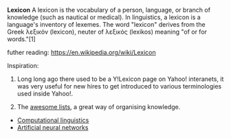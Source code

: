**Lexicon**
A lexicon is the vocabulary of a person, language, or branch of knowledge (such as nautical or medical). In linguistics, a lexicon is a language's inventory of lexemes. The word "lexicon" derives from the Greek λεξικόν (lexicon), neuter of λεξικός (lexikos) meaning "of or for words."[1]

futher reading:
https://en.wikipedia.org/wiki/Lexicon


Inspiration:
1) Long long ago there used to be a Y!Lexicon page on Yahoo! interanets, it was very useful for new hires to get introduced to various terminologies used inside Yahoo!. 

2) The [awesome lists](https://github.com/sindresorhus/awesome), a great way of organising knowledge.



* [Computational linguistics](https://github.com/technopreneurG/lexicon-computational-linguistics)
* [Artificial neural networks](https://github.com/technopreneurG/lexicon-artificial-neural-network)
